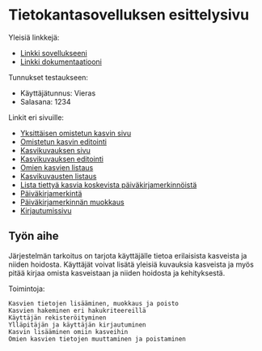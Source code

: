# Tietokantasovelluksen esittelysivu

Yleisiä linkkejä:

* [Linkki sovellukseeni](https://sharhio.users.cs.helsinki.fi/PlantBuds)
* [Linkki dokumentaatiooni](https://github.com/Sadelise/PlantBuds/blob/master/doc/Dokumentaatio.pdf)

Tunnukset testaukseen:
* Käyttäjätunnus: Vieras
* Salasana: 1234

Linkit eri sivuille:

* [Yksittäisen omistetun kasvin sivu](https://sharhio.users.cs.helsinki.fi/PlantBuds/care/1)
* [Omistetun kasvin editointi](https://sharhio.users.cs.helsinki.fi/PlantBuds/edit_o)
* [Kasvikuvauksen sivu](https://sharhio.users.cs.helsinki.fi/PlantBuds/description/1)
* [Kasvikuvauksen editointi](https://sharhio.users.cs.helsinki.fi/PlantBuds/edit_p/1)
* [Omien kasvien listaus](https://sharhio.users.cs.helsinki.fi/PlantBuds/list_o)
* [Kasvikuvausten listaus](https://sharhio.users.cs.helsinki.fi/PlantBuds/list_p)
* [Lista tiettyä kasvia koskevista päiväkirjamerkinnöistä](https://sharhio.users.cs.helsinki.fi/PlantBuds/diarylist/1)
* [Päiväkirjamerkintä](https://sharhio.users.cs.helsinki.fi/PlantBuds/diarypost/1)
* [Päiväkirjamerkinnän muokkaus](https://sharhio.users.cs.helsinki.fi/PlantBuds/edit_diary)
* [Kirjautumissivu](https://sharhio.users.cs.helsinki.fi/PlantBuds/login)

## Työn aihe

Järjestelmän tarkoitus on tarjota käyttäjälle tietoa erilaisista kasveista ja niiden hoidosta. Käyttäjät voivat lisätä yleisiä kuvauksia kasveista ja myös pitää kirjaa omista kasveistaan ja niiden hoidosta ja kehityksestä. 


Toimintoja:

    Kasvien tietojen lisääminen, muokkaus ja poisto
    Kasvien hakeminen eri hakukriteereillä
    Käyttäjän rekisteröityminen
    Ylläpitäjän ja käyttäjän kirjautuminen
    Kasvin lisääminen omiin kasveihin
    Omien kasvien tietojen muuttaminen ja poistaminen

